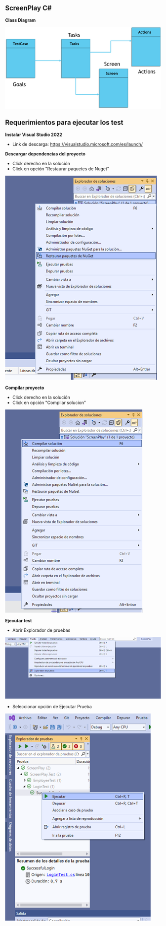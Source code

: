 ## ScreenPlay C#

**Class Diagram**

![alt text](Resource/classDiagram.png "ScreenPlay C#")


## Requerimientos para ejecutar los test

**Instalar Visual Studio 2022**
- Link de descarga: https://visualstudio.microsoft.com/es/launch/

**Descargar dependencias del proyecto**
- Click derecho en la solución
- Click en opción "Restaurar paquetes de Nuget"

![alt text](Resource/package.png "Restaurar paquetes de Nuget")

**Compilar proyecto**
- Click derecho en la solución
- Click en opción "Compilar solucion"

![alt text](Resource/build.png "Compilar solucion")

**Ejecutar test**
- Abrir Explorador de pruebas

![alt text](Resource/testExplorer.png "Explorador de pruebas")

- Seleccionar opción de Ejecutar Prueba

![alt text](Resource/runTest.png "Ejecutar prueba")
